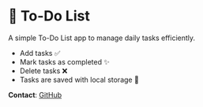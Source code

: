 # 📝 To-Do List

A simple To-Do List app to manage daily tasks efficiently.  
- Add tasks ✅  
- Mark tasks as completed ✨  
- Delete tasks ❌  
- Tasks are saved with local storage 💾  

**Contact**: [GitHub](https://github.com/senotron)
